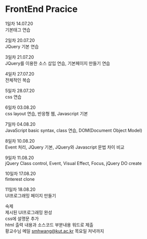# FrontEnd Pracice  

1일차 14.07.20  
기본태그 연습  

2일차 20.07.20    
JQuery 기본 연습  

3일차 21.07.20  
JQuery를 이용한 소스 삽입 연습, 기본페이지 만들기 연습  

4일차 27.07.20  
전체적인 복습  

5일차 28.07.20  
css 연습  

6일차 03.08.20  
css layout 연습, 반응형 웹, Javascript 기본  

7일차 04.08.20  
JavaScript basic syntax, class 연습, DOM(Document Object Model)  

8일차 10.08.20  
Event 처리, JQuery 기본, JQuery와 Javascript 문법 차이 비교  

9일차 11.08.20  
jQuery Class control, Event, Visual Effect, Focus, jQuery DO create  

10일차 17.08.20  
finterest clone  

11일차 18.08.20  
UI프로그래밍 페이지 만들기  

숙제  
제시된 UI프로그래밍 완성  
css에 설명문 추가  
html 출력 내용과 소스코드 부분내용 워드로 제출  
황교수님 메일 smhwang@kut.ac.kr 목요일 저녁까지  
